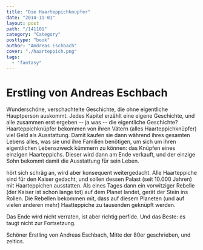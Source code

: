 ```yaml
---
title: "Die Haarteppichknüpfer"
date: "2014-11-01"
layout: post
path: "/141101"
category: "Category"
posttype: "book"
author: "Amdreas Eschbach"
cover: "./haarteppich.png"
tags:
  - "fantasy"
---
```


# Erstling von Andreas Eschbach

Wunderschöne, verschachtelte Geschichte, die ohne eigentliche Hauptperson auskommt. Jedes Kapitel erzählt eine eigene Geschichte, und alle zusammen erst ergeben -- ja was -- die eigentliche Geschichte? Haarteppichknüpfer bekommen von ihren Vätern (alles Haarteppichknüpfer) viel Geld als Ausstattung. Damit kaufen sie dann während ihres gesamten Lebens alles, was sie und ihre Familien benötigen, um sich um ihren eigentlichen Lebenszweck kümmern zu können: das Knüpfen eines einzigen Haarteppichs. Dieser wird dann am Ende verkauft, und der einzige Sohn bekommt damit die Ausstattung für sein Leben.

hört sich schräg an, wird aber konsequent weitergedacht. Alle Haarteppiche sind für den Kaiser gedacht, und sollen dessen Palast (seit 10.000 Jahren) mit Haarteppichen ausstatten. Als eines Tages dann ein vorwitziger Rebelle (der Kaiser ist schon lange tot) auf dem Planet landet, gerät der Stein ins Rollen. Die Rebellen bekommen mit, dass auf diesem Planeten (und auf vielen anderen mehr) Haatteppiche zu tausenden geknüpft werden.

Das Ende wird nicht verraten, ist aber richtig perfide. Und das Beste: es taugt nicht zur Fortsetzung.

Schöner Erstling von Andreas Eschbach, Mitte der 80er geschrieben, und zeitlos.